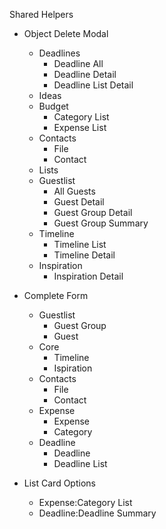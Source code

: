 
Shared Helpers
* Object Delete Modal
  * Deadlines
    * Deadline All
    * Deadline Detail
    * Deadline List Detail
  * Ideas
  * Budget
    * Category List
    * Expense List
  * Contacts
    * File
    * Contact
  * Lists
  * Guestlist
    * All Guests
    * Guest Detail
    * Guest Group Detail
    * Guest Group Summary
  * Timeline
    * Timeline List
    * Timeline Detail
  * Inspiration
    * Inspiration Detail



* Complete Form
  * Guestlist
    * Guest Group
    * Guest
  * Core
      * Timeline
      * Ispiration
  * Contacts
      * File
      * Contact
  * Expense
    * Expense
    * Category
  * Deadline
    * Deadline
    * Deadline List


* List Card Options
  * Expense:Category List
  * Deadline:Deadline Summary